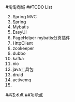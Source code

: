 #淘淘商城
##TODO List

2. Spring MVC
3. Spring
4. Mybatis
5. EasyUI
6. PageHelper mybatis分页插件
7. HttpClient
8. zookeeper
1. dubbo
9. kafka
10. nio
11. java工具包
12. druid
13. activemq
14.
##技术点
##功能点